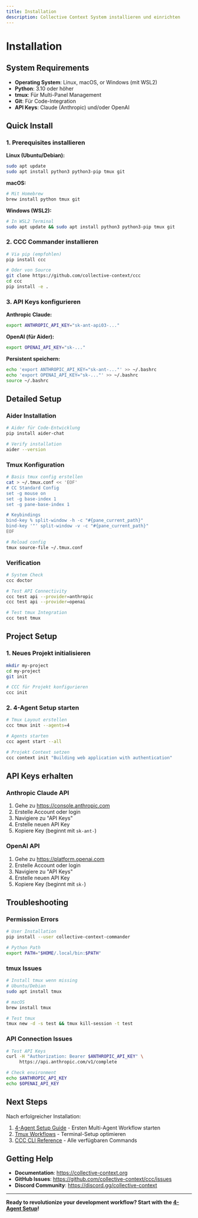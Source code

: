 ```yaml
---
title: Installation
description: Collective Context System installieren und einrichten
---
```


# Installation

## System Requirements

- **Operating System**: Linux, macOS, or Windows (mit WSL2)
- **Python**: 3.10 oder höher
- **tmux**: Für Multi-Panel Management
- **Git**: Für Code-Integration
- **API Keys**: Claude (Anthropic) und/oder OpenAI

## Quick Install

### 1. Prerequisites installieren

**Linux (Ubuntu/Debian):**
```bash
sudo apt update
sudo apt install python3 python3-pip tmux git
```

**macOS:**
```bash
# Mit Homebrew
brew install python tmux git
```

**Windows (WSL2):**
```bash
# In WSL2 Terminal
sudo apt update && sudo apt install python3 python3-pip tmux git
```

### 2. CCC Commander installieren

```bash
# Via pip (empfohlen)
pip install ccc

# Oder von Source
git clone https://github.com/collective-context/ccc
cd ccc
pip install -e .
```

### 3. API Keys konfigurieren

**Anthropic Claude:**
```bash
export ANTHROPIC_API_KEY="sk-ant-api03-..."
```

**OpenAI (für Aider):**
```bash
export OPENAI_API_KEY="sk-..."
```

**Persistent speichern:**
```bash
echo 'export ANTHROPIC_API_KEY="sk-ant-..."' >> ~/.bashrc
echo 'export OPENAI_API_KEY="sk-..."' >> ~/.bashrc
source ~/.bashrc
```

## Detailed Setup

### Aider Installation
```bash
# Aider für Code-Entwicklung
pip install aider-chat

# Verify installation
aider --version
```

### Tmux Konfiguration
```bash
# Basis tmux config erstellen
cat > ~/.tmux.conf << 'EOF'
# CC Standard Config
set -g mouse on
set -g base-index 1
set -g pane-base-index 1

# Keybindings
bind-key % split-window -h -c "#{pane_current_path}"
bind-key '"' split-window -v -c "#{pane_current_path}"
EOF

# Reload config
tmux source-file ~/.tmux.conf
```

### Verification

```bash
# System Check
ccc doctor

# Test API Connectivity
ccc test api --provider=anthropic
ccc test api --provider=openai

# Test tmux Integration  
ccc test tmux
```

## Project Setup

### 1. Neues Projekt initialisieren
```bash
mkdir my-project
cd my-project
git init

# CCC für Projekt konfigurieren
ccc init
```

### 2. 4-Agent Setup starten
```bash
# Tmux Layout erstellen
ccc tmux init --agents=4

# Agents starten
ccc agent start --all

# Projekt Context setzen
ccc context init "Building web application with authentication"
```

## API Keys erhalten

### Anthropic Claude API
1. Gehe zu https://console.anthropic.com
2. Erstelle Account oder login
3. Navigiere zu "API Keys"
4. Erstelle neuen API Key
5. Kopiere Key (beginnt mit `sk-ant-`)

### OpenAI API
1. Gehe zu https://platform.openai.com
2. Erstelle Account oder login
3. Navigiere zu "API Keys"
4. Erstelle neuen API Key
5. Kopiere Key (beginnt mit `sk-`)

## Troubleshooting

### Permission Errors
```bash
# User Installation
pip install --user collective-context-commander

# Python Path
export PATH="$HOME/.local/bin:$PATH"
```

### tmux Issues
```bash
# Install tmux wenn missing
# Ubuntu/Debian
sudo apt install tmux

# macOS
brew install tmux

# Test tmux
tmux new -d -s test && tmux kill-session -t test
```

### API Connection Issues
```bash
# Test API Keys
curl -H "Authorization: Bearer $ANTHROPIC_API_KEY" \
     https://api.anthropic.com/v1/complete

# Check environment
echo $ANTHROPIC_API_KEY
echo $OPENAI_API_KEY
```

## Next Steps

Nach erfolgreicher Installation:

1. [4-Agent Setup Guide](/quickstart/4-agent-setup/) - Ersten Multi-Agent Workflow starten
2. [Tmux Workflows](/agents/tmux-workflows/) - Terminal-Setup optimieren  
3. [CCC CLI Reference](/ccc/cli/) - Alle verfügbaren Commands

## Getting Help

- **Documentation**: https://collective-context.org
- **GitHub Issues**: https://github.com/collective-context/ccc/issues
- **Discord Community**: https://discord.gg/collective-context

---

**Ready to revolutionize your development workflow? Start with the [4-Agent Setup](/quickstart/4-agent-setup/)!**